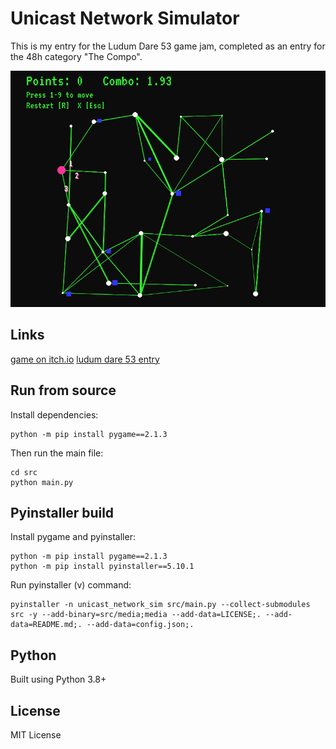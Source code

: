 # Unicast Network Simulator

This is my entry for the Ludum Dare 53 game jam, completed as an entry for the 48h category "The Compo".

![Gif of gameplay](src/media/gameplay.gif)

## Links

[game on itch.io](https://richardbaltrusch.itch.io/unicast-network-simulator)
[ludum dare 53 entry](https://ldjam.com/events/ludum-dare/53/$361412)

## Run from source

Install dependencies:

```
python -m pip install pygame==2.1.3
```

Then run the main file:

```
cd src
python main.py
```

## Pyinstaller build

Install pygame and pyinstaller:

```
python -m pip install pygame==2.1.3
python -m pip install pyinstaller==5.10.1
```

Run pyinstaller (v) command:
```
pyinstaller -n unicast_network_sim src/main.py --collect-submodules src -y --add-binary=src/media;media --add-data=LICENSE;. --add-data=README.md;. --add-data=config.json;.
```

## Python

Built using Python 3.8+

## License

MIT License
